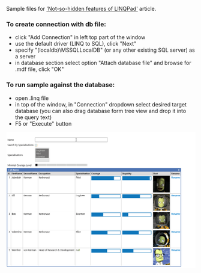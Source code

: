 Sample files for ['Not-so-hidden features of LINQPad'](https://www.linkedin.com/pulse/not-so-hidden-features-linqpad-tomasz-wola%C5%84ski) article.

### To create connection with db file:
- click "Add Connection" in left top part of the window
- use the default driver (LINQ to SQL), click "Next"
- specify "(localdb)\MSSQLLocalDB" (or any other existing SQL server) as a server
- in database section select option "Attach database file" and browse for .mdf file, click "OK"

### To run sample against the database:
- open .linq file
- in top of the window, in "Connection" dropdown select desired target database (you can also drag database form tree view and drop it into the query text)
- F5 or "Execute" button

![UI preview](https://github.com/tomwolanski/linqpad/raw/master/Kerbal%20Space%20Program%20UI%20sample/ksp_ui.gif)

